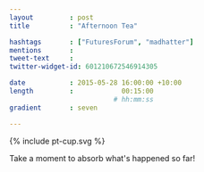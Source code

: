 ```yaml
---
layout         : post
title          : "Afternoon Tea"

hashtags       : ["FuturesForum", "madhatter"]
mentions       :
tweet-text     :
twitter-widget-id: 601210672546914305

date           : 2015-05-28 16:00:00 +10:00
length         :            00:15:00
                          # hh:mm:ss
gradient       : seven

---
```


{% include pt-cup.svg %}

Take a moment to absorb what's happened so far!